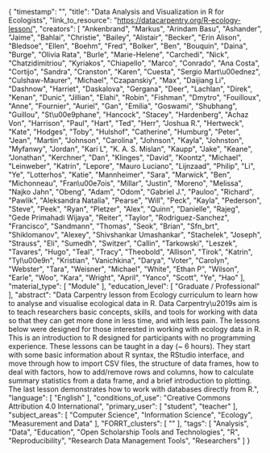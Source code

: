 {
    "timestamp": "",
    "title": "Data Analysis and Visualization in R for Ecologists",
    "link_to_resource": "https://datacarpentry.org/R-ecology-lesson/",
    "creators": [
        "Ankenbrand",
        "Markus",
        "Arindam Basu",
        "Ashander",
        "Jaime",
        "Bahlai",
        "Christie",
        "Bailey",
        "Alistair",
        "Becker",
        "Erin Alison",
        "Bledsoe",
        "Ellen",
        "Boehm",
        "Fred",
        "Bolker",
        "Ben",
        "Bouquin",
        "Daina",
        "Burge",
        "Olivia Rata",
        "Burle",
        "Marie-Helene",
        "Carchedi",
        "Nick",
        "Chatzidimitriou",
        "Kyriakos",
        "Chiapello",
        "Marco",
        "Conrado",
        "Ana Costa",
        "Cortijo",
        "Sandra",
        "Cranston",
        "Karen",
        "Cuesta",
        "Sergio Mart\u00ednez",
        "Culshaw-Maurer",
        "Michael",
        "Czapanskiy",
        "Max",
        "Daijiang Li",
        "Dashnow",
        "Harriet",
        "Daskalova",
        "Gergana",
        "Deer",
        "Lachlan",
        "Direk",
        "Kenan",
        "Dunic",
        "Jillian",
        "Elahi",
        "Robin",
        "Fishman",
        "Dmytro",
        "Fouilloux",
        "Anne",
        "Fournier",
        "Auriel",
        "Gan",
        "Emilia",
        "Goswami",
        "Shubhang",
        "Guillou",
        "St\u00e9phane",
        "Hancock",
        "Stacey",
        "Hardenberg",
        "Achaz Von",
        "Harrison",
        "Paul",
        "Hart",
        "Ted",
        "Herr",
        "Joshua R.",
        "Hertweck",
        "Kate",
        "Hodges",
        "Toby",
        "Hulshof",
        "Catherine",
        "Humburg",
        "Peter",
        "Jean",
        "Martin",
        "Johnson",
        "Carolina",
        "Johnson",
        "Kayla",
        "Johnston",
        "Myfanwy",
        "Jordan",
        "Kari L",
        "K. A. S. Mislan",
        "Kaupp",
        "Jake",
        "Keane",
        "Jonathan",
        "Kerchner",
        "Dan",
        "Klinges",
        "David",
        "Koontz",
        "Michael",
        "Leinweber",
        "Katrin",
        "Lepore",
        "Mauro Luciano",
        "Lijnzaad",
        "Philip",
        "Li",
        "Ye",
        "Lotterhos",
        "Katie",
        "Mannheimer",
        "Sara",
        "Marwick",
        "Ben",
        "Michonneau",
        "Fran\u00e7ois",
        "Millar",
        "Justin",
        "Moreno",
        "Melissa",
        "Najko Jahn",
        "Obeng",
        "Adam",
        "Odom",
        "Gabriel J.",
        "Pauloo",
        "Richard",
        "Pawlik",
        "Aleksandra Natalia",
        "Pearse",
        "Will",
        "Peck",
        "Kayla",
        "Pederson",
        "Steve",
        "Peek",
        "Ryan",
        "Pletzer",
        "Alex",
        "Quinn",
        "Danielle",
        "Rajeg",
        "Gede Primahadi Wijaya",
        "Reiter",
        "Taylor",
        "Rodriguez-Sanchez",
        "Francisco",
        "Sandmann",
        "Thomas",
        "Seok",
        "Brian",
        "Sfn_brt",
        "Shiklomanov",
        "Alexey",
        "Shivshankar Umashankar",
        "Stachelek",
        "Joseph",
        "Strauss",
        "Eli",
        "Sumedh",
        "Switzer",
        "Callin",
        "Tarkowski",
        "Leszek",
        "Tavares",
        "Hugo",
        "Teal",
        "Tracy",
        "Theobold",
        "Allison",
        "Tirok",
        "Katrin",
        "Tyl\u00e9n",
        "Kristian",
        "Vanichkina",
        "Darya",
        "Voter",
        "Carolyn",
        "Webster",
        "Tara",
        "Weisner",
        "Michael",
        "White",
        "Ethan P",
        "Wilson",
        "Earle",
        "Woo",
        "Kara",
        "Wright",
        "April",
        "Yanco",
        "Scott",
        "Ye",
        "Hao"
    ],
    "material_type": [
        "Module"
    ],
    "education_level": [
        "Graduate / Professional"
    ],
    "abstract": "Data Carpentry lesson from Ecology curriculum to learn how to analyse and visualise ecological data in R. Data Carpentry\u2019s aim is to teach researchers basic concepts, skills, and tools for working with data so that they can get more done in less time, and with less pain. The lessons below were designed for those interested in working with ecology data in R. This is an introduction to R designed for participants with no programming experience. These lessons can be taught in a day (~ 6 hours). They start with some basic information about R syntax, the RStudio interface, and move through how to import CSV files, the structure of data frames, how to deal with factors, how to add/remove rows and columns, how to calculate summary statistics from a data frame, and a brief introduction to plotting. The last lesson demonstrates how to work with databases directly from R.",
    "language": [
        "English"
    ],
    "conditions_of_use": "Creative Commons Attribution 4.0 International",
    "primary_user": [
        "student",
        "teacher"
    ],
    "subject_areas": [
        "Computer Science",
        "Information Science",
        "Ecology",
        "Measurement and Data"
    ],
    "FORRT_clusters": [
        ""
    ],
    "tags": [
        "Analysis",
        "Data",
        "Education",
        "Open Scholarship Tools and Technologies",
        "R",
        "Reproducibility",
        "Research Data Management Tools",
        "Researchers"
    ]
}
